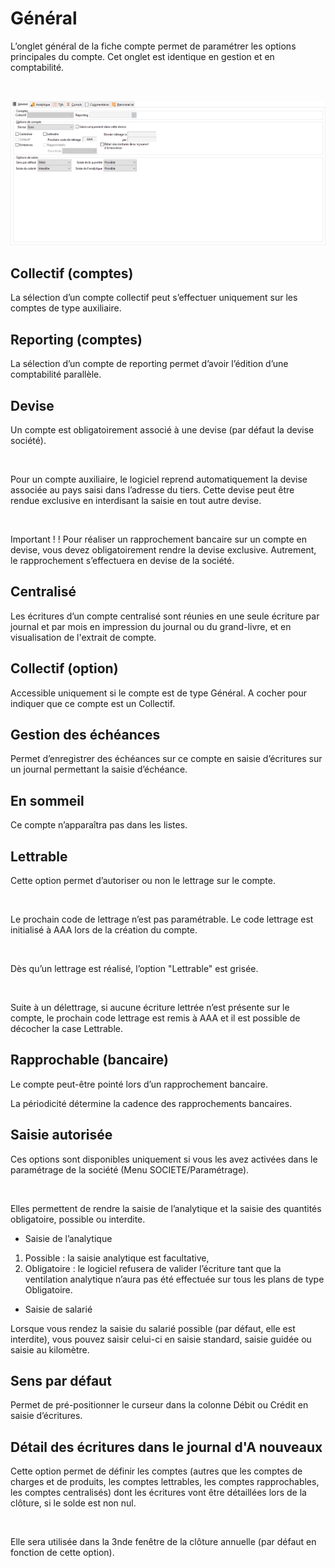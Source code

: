 # Général

L’onglet général de la fiche compte permet de paramétrer les options 
 principales du compte. Cet onglet est identique en gestion et en comptabilité.


 


![](OngletGeneral.png)


## Collectif (comptes)


La sélection d’un compte collectif peut s’effectuer uniquement sur les 
 comptes de type auxiliaire.


## Reporting (comptes)


La sélection d’un compte de reporting permet d’avoir l’édition d’une 
 comptabilité parallèle. 


## Devise


Un compte est obligatoirement associé à une devise (par défaut la devise 
 société).


 


Pour un compte auxiliaire, le logiciel reprend automatiquement la devise 
 associée au pays saisi dans l’adresse du tiers. Cette devise peut être 
 rendue exclusive en interdisant la saisie en tout autre devise.


 


Important ! ! Pour 
 réaliser un rapprochement bancaire sur un compte en devise, vous devez 
 obligatoirement rendre la devise 
 exclusive. Autrement, le rapprochement s’effectuera en devise de la société. 
 


## Centralisé


Les écritures d’un compte centralisé sont réunies en une seule écriture 
 par journal et par mois en impression du journal ou du grand-livre, et 
 en visualisation de l'extrait de compte. 


## Collectif (option)


Accessible uniquement si le compte est de type Général. A cocher pour 
 indiquer que ce compte est un Collectif.


## Gestion des échéances


Permet d’enregistrer des échéances sur ce compte en saisie d’écritures 
 sur un journal permettant la saisie d’échéance.


## En sommeil


Ce compte n’apparaîtra pas dans les listes.


## Lettrable


Cette option permet d’autoriser ou non le lettrage sur le compte.


 


Le prochain code de lettrage n’est pas paramétrable. Le code lettrage 
 est initialisé à AAA lors de la 
 création du compte.


 


Dès qu’un lettrage est réalisé, l’option "Lettrable" est grisée.


 


Suite à un délettrage, si aucune écriture lettrée n’est présente sur 
 le compte, le prochain code lettrage est remis à AAA et il est possible 
 de décocher la case Lettrable. 


## Rapprochable (bancaire)


Le compte peut-être pointé lors d’un rapprochement bancaire.


La périodicité détermine la cadence des rapprochements bancaires.


## Saisie autorisée


Ces options sont disponibles uniquement si vous les avez activées dans 
 le paramétrage de la société (Menu SOCIETE/Paramétrage).


 


Elles permettent de rendre la saisie de l’analytique et la saisie des 
 quantités obligatoire, possible ou interdite.


* Saisie de l’analytique


1. Possible : 
 la saisie analytique est facultative,
2. Obligatoire : 
 le logiciel refusera de valider l’écriture tant que la ventilation analytique 
 n’aura pas été effectuée sur tous les plans de type Obligatoire.


* Saisie de salarié


Lorsque vous rendez la saisie du salarié 
 possible (par défaut, elle est interdite), 
 vous pouvez saisir celui-ci en saisie standard, saisie guidée ou saisie 
 au kilomètre.


## Sens par défaut


Permet de pré-positionner le curseur dans la colonne Débit ou Crédit 
 en saisie d’écritures.


## Détail des écritures dans le journal d'A nouveaux


Cette option permet de définir les comptes (autres que les comptes de 
 charges et de produits, les comptes lettrables, les comptes rapprochables, 
 les comptes centralisés) dont les écritures vont être détaillées lors 
 de la clôture, si le solde est non nul.


 


Elle sera utilisée dans la 3nde fenêtre de la clôture annuelle (par 
 défaut en fonction de cette option).


